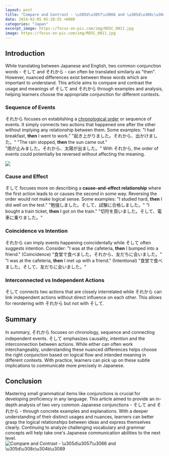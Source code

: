 ```yaml
---
layout: post
title: "Compare and Contrast - \u305d\u3057\u3066 and \u305d\u308c\u304b\u3089"
date: 2024-02-05 05:28:55 +0000
categories: "Japan"
excerpt_image: https://focus-on-pic.com/img/RDSC_0011.jpg
image: https://focus-on-pic.com/img/RDSC_0011.jpg
---
```


## Introduction
While translating between Japanese and English, two common conjunction words - そして and それから - can often be translated similarly as "then". However, nuanced differences exist between these words which are important to understand. This article aims to compare and contrast the usage and meanings of そして and それから through examples and analysis, helping learners choose the appropriate conjunction for different contexts.
### Sequence of Events
それから focuses on establishing a [chronological order](https://yt.io.vn/collection/aispuro) or sequence of events. It simply connects two actions that happened one after the other without implying any relationship between them. Some examples:
"I had breakfast, **then** I went to work." 
"起き上がりました。それから、出かけました。"
"The rain stopped, **then** the sun came out."  
"雨が止みました。それから、太陽が出ました。"
With それから, the order of events could potentially be reversed without affecting the meaning.

![](http://do-da.co.jp/wiring_diagram/nb1/scan-18.jpg)
### Cause and Effect 
そして focuses more on describing a **cause-and-effect relationship** where the first action leads to or causes the second in some way. Reversing the order would not make logical sense. Some examples: 
"I studied hard, **then** I did well on the test."
"勉強しました。そして、試験に合格しました。" 
"I bought a train ticket, **then** I got on the train."
"切符を買いました。そして、電車に乗りました。"
### Coincidence vs Intention
それから can imply events happening coincidentally while そして often suggests intention. Consider:
"I was at the cafeteria, **then** I bumped into a friend." (Coincidence)
"食堂で食べました。それから、友だちに会いました。"
"I was at the cafeteria, **then** I met up with a friend." (Intentional) 
"食堂で食べました。そして、友だちに会いました。"
### Interconnected vs Independent Actions
そして connects two actions that are closely interrelated while それから can link independent actions without direct influence on each other. This allows for reordering with それから but not with そして.
## Summary
In summary, それから focuses on chronology, sequence and connecting independent events. そして emphasizes causality, intention and the interconnection between actions. While either can often work interchangeably, understanding these nuanced differences helps choose the right conjunction based on logical flow and intended meaning in different contexts. With practice, learners can pick up on these subtle implications to communicate more precisely in Japanese.
## Conclusion 
Mastering small grammatical items like conjunctions is crucial for developing proficiency in any language. This article aimed to provide an in-depth analysis of two very common Japanese conjunctions - そして and それから - through concrete examples and explanations. With a deeper understanding of their distinct usages and nuances, learners can better grasp the logical relationships between ideas and express themselves clearly. Continuing to analyze challenging vocabulary and grammar concepts will help take one's Japanese communication abilities to the next level.
![Compare and Contrast - \u305d\u3057\u3066 and \u305d\u308c\u304b\u3089](https://focus-on-pic.com/img/RDSC_0011.jpg)
